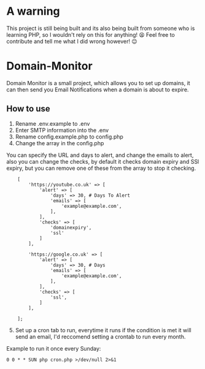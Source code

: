 # A warning
This project is still being built and its also being built from someone who is learning PHP, so I wouldn't rely on this for anything! 😫 Feel free to contribute and tell me what I did wrong however! 😉

# Domain-Monitor

Domain Monitor is a small project, which allows you to set up domains, it can then send you Email Notifications when a domain is about to expire.

## How to use
1. Rename .env.example to .env
2. Enter SMTP information into the .env
3. Rename config.example.php to config.php
4. Change the array in the config.php 

You can specify the URL and days to alert, and change the emails to alert, also you can change the checks, by default it checks domain expiry and SSl expiry, but you can remove one of these from the array to stop it checking.

```
	[
		'https://youtube.co.uk' => [
			'alert' => [
				'days' => 30, # Days To Alert
				'emails' => [
					'example@example.com',
				],
			],
			'checks' => [
				'domainexpiry',
				'ssl'
			]
		],

		'https://google.co.uk' => [
			'alert' => [
				'days' => 30, # Days
				'emails' => [
					'example@example.com',
				],
			],
			'checks' => [
				'ssl',
			]
		],

	];
```

5. Set up a cron tab to run, everytime it runs if the condition is met it will send an email, I'd reccomend setting a crontab to run every month.

Example to run it once every Sunday:
```
0 0 * * SUN php cron.php >/dev/null 2>&1
```


